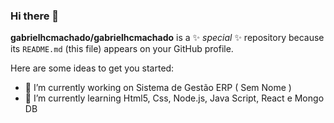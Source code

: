 ### Hi there 👋

**gabrielhcmachado/gabrielhcmachado** is a ✨ _special_ ✨ repository because its `README.md` (this file) appears on your GitHub profile.

Here are some ideas to get you started:

- 🔭 I’m currently working on Sistema de Gestão ERP ( Sem Nome )
- 🌱 I’m currently learning Html5, Css, Node.js, Java Script, React e Mongo DB

